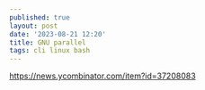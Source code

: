 ```yaml
---
published: true
layout: post
date: '2023-08-21 12:20'
title: GNU parallel
tags: cli linux bash 
---
```

<https://news.ycombinator.com/item?id=37208083>
